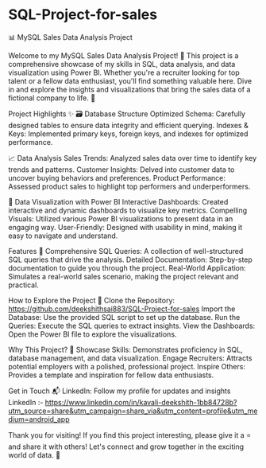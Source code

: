 # SQL-Project-for-sales
📊 MySQL Sales Data Analysis Project

Welcome to my MySQL Sales Data Analysis Project! 🚀 This project is a comprehensive showcase of my skills in SQL, data analysis, and data visualization using Power BI. Whether you're a recruiter looking for top talent or a fellow data enthusiast, you'll find something valuable here. Dive in and explore the insights and visualizations that bring the sales data of a fictional company to life. 🌟

Project Highlights ✨
🗃 Database Structure
Optimized Schema: Carefully designed tables to ensure data integrity and efficient querying.
Indexes & Keys: Implemented primary keys, foreign keys, and indexes for optimized performance.

📈 Data Analysis
Sales Trends: Analyzed sales data over time to identify key trends and patterns.
Customer Insights: Delved into customer data to uncover buying behaviors and preferences.
Product Performance: Assessed product sales to highlight top performers and underperformers.

🎨 Data Visualization with Power BI
Interactive Dashboards: Created interactive and dynamic dashboards to visualize key metrics.
Compelling Visuals: Utilized various Power BI visualizations to present data in an engaging way.
User-Friendly: Designed with usability in mind, making it easy to navigate and understand.

Features 🌟
Comprehensive SQL Queries: A collection of well-structured SQL queries that drive the analysis.
Detailed Documentation: Step-by-step documentation to guide you through the project.
Real-World Application: Simulates a real-world sales scenario, making the project relevant and practical.

How to Explore the Project 🧐
Clone the Repository: https://github.com/deekshithsai883/SQL-Project-for-sales
Import the Database: Use the provided SQL script to set up the database.
Run the Queries: Execute the SQL queries to extract insights.
View the Dashboards: Open the Power BI file to explore the visualizations.

Why This Project? 🤔
Showcase Skills: Demonstrates proficiency in SQL, database management, and data visualization.
Engage Recruiters: Attracts potential employers with a polished, professional project.
Inspire Others: Provides a template and inspiration for fellow data enthusiasts.

Get in Touch 📬
LinkedIn: Follow my profile for updates and insights LinkedIn :- https://www.linkedin.com/in/kavali-deekshith-1bb84728b?utm_source=share&utm_campaign=share_via&utm_content=profile&utm_medium=android_app

Thank you for visiting! If you find this project interesting, please give it a ⭐ and share it with others! Let's connect and grow together in the exciting world of data. 🚀
